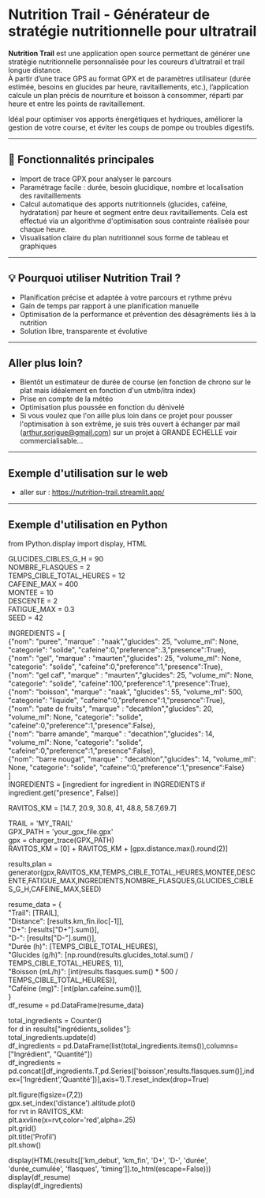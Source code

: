 # Nutrition Trail - Générateur de stratégie nutritionnelle pour ultratrail


**Nutrition Trail** est une application open source permettant de générer une stratégie nutritionnelle personnalisée pour les coureurs d’ultratrail et trail longue distance.  
À partir d’une trace GPS au format GPX et de paramètres utilisateur (durée estimée, besoins en glucides par heure, ravitaillements, etc.), l’application calcule un plan précis de nourriture et boisson à consommer, réparti par heure et entre les points de ravitaillement.  

Idéal pour optimiser vos apports énergétiques et hydriques, améliorer la gestion de votre course, et éviter les coups de pompe ou troubles digestifs.

---

## 🎯 Fonctionnalités principales

- Import de trace GPX pour analyser le parcours  
- Paramétrage facile : durée, besoin glucidique, nombre et localisation des ravitaillements  
- Calcul automatique des apports nutritionnels (glucides, caféine, hydratation) par heure et segment entre deux ravitaillements. Cela est effectué via un algorithme d'optimisation sous contrainte réalisée pour chaque heure.
- Visualisation claire du plan nutritionnel sous forme de tableau et graphiques  

---

## 💡 Pourquoi utiliser Nutrition Trail ?

- Planification précise et adaptée à votre parcours et rythme prévu  
- Gain de temps par rapport à une planification manuelle  
- Optimisation de la performance et prévention des désagréments liés à la nutrition  
- Solution libre, transparente et évolutive
  
---

## Aller plus loin?

- Bientôt un estimateur de durée de course (en fonction de chrono sur le plat mais idéalement en fonction d'un utmb/itra index)
- Prise en compte de la météo
- Optimisation plus poussée en fonction du dénivelé
- Si vous voulez que l'on aille plus loin dans ce projet pour pousser l'optimisation à son extrême, je suis très ouvert à échanger par mail (arthur.sorigue@gmail.com) sur un projet à GRANDE ECHELLE  voir commercialisable...


---
## Exemple d'utilisation sur le web

- aller sur : https://nutrition-trail.streamlit.app/
  
---

## Exemple d'utilisation en Python  

from IPython.display import display, HTML  


GLUCIDES_CIBLES_G_H = 90  
NOMBRE_FLASQUES = 2  
TEMPS_CIBLE_TOTAL_HEURES = 12  
CAFEINE_MAX = 400  
MONTEE = 10   
DESCENTE = 2  
FATIGUE_MAX = 0.3  
SEED = 42   

INGREDIENTS = [  
    {"nom": "puree", "marque" : "naak","glucides": 25, "volume_ml": None, "categorie": "solide", "cafeine":0,"preference":.3,"presence":True},  
    {"nom": "gel", "marque" : "maurten","glucides": 25, "volume_ml": None, "categorie": "solide", "cafeine":0,"preference":1,"presence":True},  
    {"nom": "gel caf", "marque" : "maurten","glucides": 25, "volume_ml": None, "categorie": "solide", "cafeine":100,"preference":1,"presence":True},  
    {"nom": "boisson", "marque" : "naak", "glucides": 55, "volume_ml": 500, "categorie": "liquide", "cafeine":0,"preference":1,"presence":True},  
    {"nom": "pate de fruits", "marque" : "decathlon","glucides": 20, "volume_ml": None, "categorie": "solide", "cafeine":0,"preference":1,"presence":False},  
    {"nom": "barre amande", "marque" : "decathlon","glucides": 14, "volume_ml": None, "categorie": "solide", "cafeine":0,"preference":1,"presence":False},  
    {"nom": "barre nougat", "marque" : "decathlon","glucides": 14, "volume_ml": None, "categorie": "solide", "cafeine":0,"preference":1,"presence":False}  
]  
INGREDIENTS = [ingredient for ingredient in INGREDIENTS if ingredient.get("presence", False)]  

RAVITOS_KM = [14.7, 20.9, 30.8, 41, 48.8, 58.7,69.7]  

TRAIL = 'MY_TRAIL'  
GPX_PATH = 'your_gpx_file.gpx'  
gpx = charger_trace(GPX_PATH)  
RAVITOS_KM = [0] + RAVITOS_KM + [gpx.distance.max().round(2)]  


results,plan = generator(gpx,RAVITOS_KM,TEMPS_CIBLE_TOTAL_HEURES,MONTEE,DESCENTE,FATIGUE_MAX,INGREDIENTS,NOMBRE_FLASQUES,GLUCIDES_CIBLES_G_H,CAFEINE_MAX,SEED)  

resume_data = {  
    "Trail": [TRAIL],  
    "Distance": [results.km_fin.iloc[-1]],  
    "D+": [results["D+"].sum()],  
    "D-": [results["D-"].sum()],  
    "Durée (h)": [TEMPS_CIBLE_TOTAL_HEURES],  
    "Glucides (g/h)": [np.round(results.glucides_total.sum() / TEMPS_CIBLE_TOTAL_HEURES, 1)],  
    "Boisson (mL/h)": [int(results.flasques.sum() * 500 / TEMPS_CIBLE_TOTAL_HEURES)],  
    "Caféine (mg)": [int(plan.cafeine.sum())],  
}  
df_resume = pd.DataFrame(resume_data)  

total_ingredients = Counter()  
for d in results["ingrédients_solides"]:  
    total_ingredients.update(d)  
df_ingredients = pd.DataFrame(list(total_ingredients.items()),columns=["Ingrédient", "Quantité"])  
df_ingredients = pd.concat([df_ingredients.T,pd.Series(['boisson',results.flasques.sum()],index=['Ingrédient','Quantité'])],axis=1).T.reset_index(drop=True)  

plt.figure(figsize=(7,2))  
gpx.set_index('distance').altitude.plot()  
for rvt in RAVITOS_KM:  
    plt.axvline(x=rvt,color='red',alpha=.25)  
plt.grid()  
plt.title('Profil')  
plt.show()  

display(HTML(results[['km_debut', 'km_fin', 'D+', 'D-', 'durée', 'durée_cumulée', 'flasques', 'timing']].to_html(escape=False)))  
display(df_resume)  
display(df_ingredients)  

